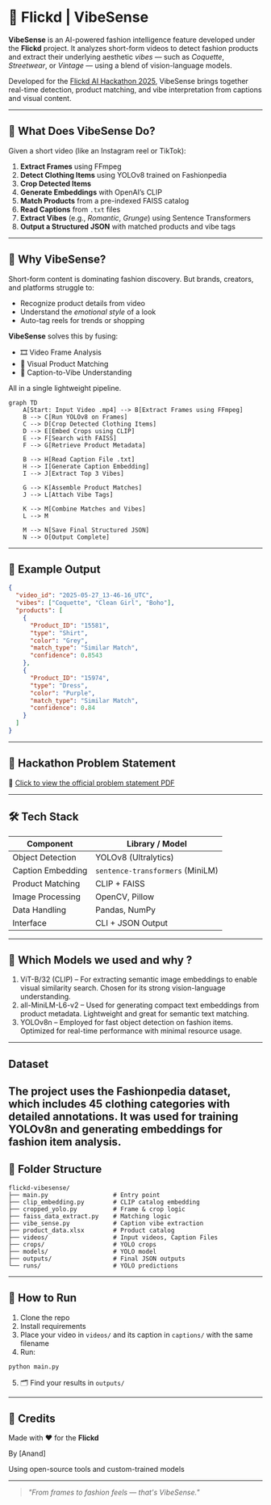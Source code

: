 # 📅 Flickd | VibeSense

**VibeSense** is an AI-powered fashion intelligence feature developed under the **Flickd** project. It analyzes short-form videos to detect fashion products and extract their underlying aesthetic *vibes* — such as *Coquette*, *Streetwear*, or *Vintage* — using a blend of vision-language models.

Developed for the [Flickd AI Hackathon 2025](https://drive.google.com/file/d/1Y1Rsb6670qDuvdi4oElfcCWLeC7HpjSO/view?usp=sharing), VibeSense brings together real-time detection, product matching, and vibe interpretation from captions and visual content.

---

## 🚀 What Does VibeSense Do?

Given a short video (like an Instagram reel or TikTok):

1. **Extract Frames** using FFmpeg
2. **Detect Clothing Items** using YOLOv8 trained on Fashionpedia
3. **Crop Detected Items**
4. **Generate Embeddings** with OpenAI’s CLIP
5. **Match Products** from a pre-indexed FAISS catalog
6. **Read Captions** from `.txt` files
7. **Extract Vibes** (e.g., *Romantic*, *Grunge*) using Sentence Transformers
8. **Output a Structured JSON** with matched products and vibe tags

---

## 🧠 Why VibeSense?

Short-form content is dominating fashion discovery. But brands, creators, and platforms struggle to:

* Recognize product details from video
* Understand the *emotional style* of a look
* Auto-tag reels for trends or shopping

**VibeSense** solves this by fusing:

* 🎞️ Video Frame Analysis
* 👗 Visual Product Matching
* 🧠 Caption-to-Vibe Understanding

All in a single lightweight pipeline.

```mermaid
graph TD
    A[Start: Input Video .mp4] --> B[Extract Frames using FFmpeg]
    B --> C[Run YOLOv8 on Frames]
    C --> D[Crop Detected Clothing Items]
    D --> E[Embed Crops using CLIP]
    E --> F[Search with FAISS]
    F --> G[Retrieve Product Metadata]

    B --> H[Read Caption File .txt]
    H --> I[Generate Caption Embedding]
    I --> J[Extract Top 3 Vibes]

    G --> K[Assemble Product Matches]
    J --> L[Attach Vibe Tags]

    K --> M[Combine Matches and Vibes]
    L --> M

    M --> N[Save Final Structured JSON]
    N --> O[Output Complete]
```

---

## 🧪 Example Output

```json
{
  "video_id": "2025-05-27_13-46-16_UTC",
  "vibes": ["Coquette", "Clean Girl", "Boho"],
  "products": [
    {
      "Product_ID": "15581",
      "type": "Shirt",
      "color": "Grey",
      "match_type": "Similar Match",
      "confidence": 0.8543
    },
    {
      "Product_ID": "15974",
      "type": "Dress",
      "color": "Purple",
      "match_type": "Similar Match",
      "confidence": 0.84
    }
  ]
}
```

---

## 🔗 Hackathon Problem Statement

📄 [Click to view the official problem statement PDF](https://drive.google.com/file/d/1Y1Rsb6670qDuvdi4oElfcCWLeC7HpjSO/view?usp=sharing)


---

## 🛠 Tech Stack

| Component         | Library / Model                  |
| ----------------- | -------------------------------- |
| Object Detection  | YOLOv8 (Ultralytics)             |
| Caption Embedding | `sentence-transformers` (MiniLM) |
| Product Matching  | CLIP + FAISS                     |
| Image Processing  | OpenCV, Pillow                   |
| Data Handling     | Pandas, NumPy                    |
| Interface         | CLI + JSON Output                |

---

## 🚀 Which Models we used and why ?
1. ViT-B/32 (CLIP) – For extracting semantic image embeddings to enable visual similarity search. Chosen for its strong vision-language understanding.
2. all-MiniLM-L6-v2 – Used for generating compact text embeddings from product metadata. Lightweight and great for semantic text matching.
3. YOLOv8n – Employed for fast object detection on fashion items. Optimized for real-time performance with minimal resource usage.

---

## Dataset

The project uses the Fashionpedia dataset, which includes 45 clothing categories with detailed annotations. It was used for training YOLOv8n and generating embeddings for fashion item analysis.
---

## 📂 Folder Structure

```
flickd-vibesense/
├── main.py                  # Entry point
├── clip_embedding.py        # CLIP catalog embedding
├── cropped_yolo.py          # Frame & crop logic
├── faiss_data_extract.py    # Matching logic
├── vibe_sense.py            # Caption vibe extraction
├── product_data.xlsx        # Product catalog
├── videos/                  # Input videos, Caption Files
├── crops/                   # YOLO crops
├── models/                  # YOLO model
├── outputs/                 # Final JSON outputs
└── runs/                    # YOLO predictions
```

---

## 🔄 How to Run

1.  Clone the repo
2.  Install requirements
3.  Place your video in `videos/` and its caption in `captions/` with the same filename
4.  Run:

```bash
python main.py
```

5. 🗂️ Find your results in `outputs/`

---

## 🌟 Credits

Made with ❤️ for the **Flickd**

By \[Anand]

Using open-source tools and custom-trained models

---

> *"From frames to fashion feels — that's VibeSense."*
